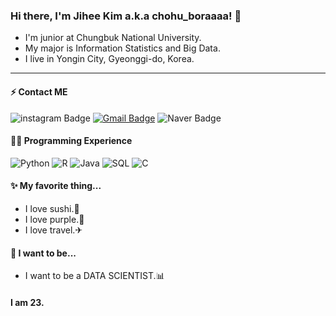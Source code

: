 ### Hi there, I'm Jihee Kim a.k.a chohu_boraaaa! 👋
* I'm junior at Chungbuk National University.
* My major is Information Statistics and Big Data.
* I live in Yongin City, Gyeonggi-do, Korea.
---
#### ⚡ Contact ME 
![instagram Badge](https://img.shields.io/badge/@busyxchohu-E4405F?style=flat&logo=instagram&logoColor=white&link=https://www.instagram.com/busyxchohu/) [![Gmail Badge](https://img.shields.io/badge/kjihe315@gmail.com-D14836?style=flat&logo=Gmail&logoColor=white)](mailto:kjihe315@gmail.com) ![Naver Badge](https://img.shields.io/badge/blog.naver.com/kjihe315-03C75A?style=flat&logo=Naver&logoColor=white&link=https://blog.naver.com/kjihe315) 

#### 👩‍💻 Programming Experience
![Python](https://img.shields.io/badge/Python-3776AB?style=flat&logo=Python&logoColor=white) ![R](https://img.shields.io/badge/R-276DC3?style=flat&logo=R&logoColor=white) ![Java](https://img.shields.io/badge/Java-007396?style=flat&logo=Java&logoColor=white) ![SQL](https://img.shields.io/badge/SQL-purple?style=flat&logoColor=white) ![C](https://img.shields.io/badge/C-black?style=flat&logoColor=white) 

#### ✨ My favorite thing...
* I love sushi.🍣
* I love purple.🔮
* I love travel.✈

#### 🌱 I want to be...
* I want to be a DATA SCIENTIST.📊

#### I am 23.
